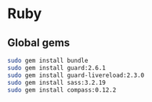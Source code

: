 # Ruby

## Global gems

```bash
sudo gem install bundle
sudo gem install guard:2.6.1
sudo gem install guard-livereload:2.3.0
sudo gem install sass:3.2.19
sudo gem install compass:0.12.2
```
